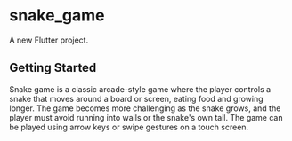 # snake_game

A new Flutter project.

## Getting Started

Snake game is a classic arcade-style game where the player controls a snake that moves around a board or screen, eating food and growing longer. The game becomes more challenging as the snake grows, and the player must avoid running into walls or the snake's own tail. The game can be played using arrow keys or swipe gestures on a touch screen.